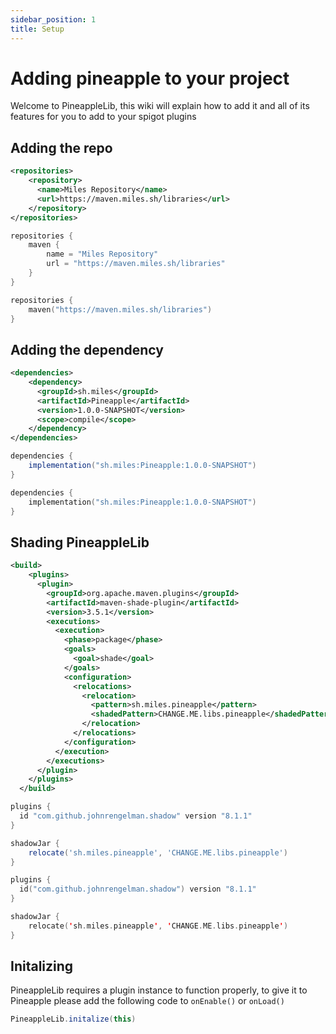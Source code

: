 ```yaml
---
sidebar_position: 1
title: Setup
---
```

# Adding pineapple to your project

Welcome to PineappleLib, this wiki will explain how to add it and all of its features for you to add to your spigot plugins  

## Adding the repo

```xml tab={"label":"Maven"}
<repositories>
    <repository>
      <name>Miles Repository</name>
      <url>https://maven.miles.sh/libraries</url>
    </repository>
</repositories>
```

```groovy tab={"label":"Gradle (Groovy)"}
repositories {
    maven {
        name = "Miles Repository"
        url = "https://maven.miles.sh/libraries"
    }
}
```

```kotlin tab={"label":"Gradle (Kotlin)"}
repositories {
    maven("https://maven.miles.sh/libraries")
}
```

## Adding the dependency

```xml tab={"label":"Maven"}
<dependencies>
    <dependency>
      <groupId>sh.miles</groupId>
      <artifactId>Pineapple</artifactId>
      <version>1.0.0-SNAPSHOT</version>
      <scope>compile</scope>
    </dependency>
</dependencies>
```

```groovy tab={"label":"Gradle (Groovy)"}
dependencies {
    implementation("sh.miles:Pineapple:1.0.0-SNAPSHOT")
}
```

```kotlin tab={"label":"Gradle (Kotlin)"}
dependencies {
    implementation("sh.miles:Pineapple:1.0.0-SNAPSHOT")
}
```

## Shading PineappleLib

```xml tab={"label":"Maven"}
<build>
    <plugins>
      <plugin>
        <groupId>org.apache.maven.plugins</groupId>
        <artifactId>maven-shade-plugin</artifactId>
        <version>3.5.1</version>
        <executions>
          <execution>
            <phase>package</phase>
            <goals>
              <goal>shade</goal>
            </goals>
            <configuration>
              <relocations>
                <relocation>
                  <pattern>sh.miles.pineapple</pattern>
                  <shadedPattern>CHANGE.ME.libs.pineapple</shadedPattern>
                </relocation>
              </relocations>
            </configuration>
          </execution>
        </executions>
      </plugin>
    </plugins>
  </build>
```

```groovy tab={"label":"Gradle (Groovy)"}
plugins {
  id "com.github.johnrengelman.shadow" version "8.1.1"
}

shadowJar {
    relocate('sh.miles.pineapple', 'CHANGE.ME.libs.pineapple')
}
```

```kotlin tab={"label":"Gradle (Kotlin)"}
plugins {
  id("com.github.johnrengelman.shadow") version "8.1.1"
}

shadowJar {
    relocate('sh.miles.pineapple', 'CHANGE.ME.libs.pineapple')
}
```

## Initalizing  

PineappleLib requires a plugin instance to function properly, to give it to Pineapple please add the following code to `onEnable()` or `onLoad()`

```java
PineappleLib.initalize(this)
```
